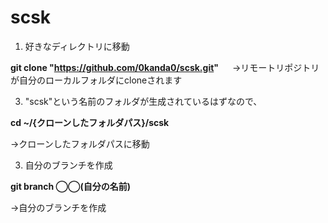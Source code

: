 # scsk
1. 好きなディレクトリに移動

**git clone "https://github.com/0kanda0/scsk.git"**
　
 →リモートリポジトリが自分のローカルフォルダにcloneされます

3. "scsk"という名前のフォルダが生成されているはずなので、

**cd ~/{クローンしたフォルダパス}/scsk**
 
  →クローンしたフォルダパスに移動

3. 自分のブランチを作成

**git branch ◯◯(自分の名前)**

  →自分のブランチを作成

